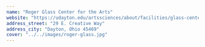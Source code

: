 ```yaml
---
name: "Roger Glass Center for the Arts"
website: "https://udayton.edu/artssciences/about/facilities/glass-center-arts/index.php"
address_street: "29 E. Creative Way"
address_city: "Dayton, Ohio 45469"
cover: "../../images/roger-glass.jpg"
---
```


